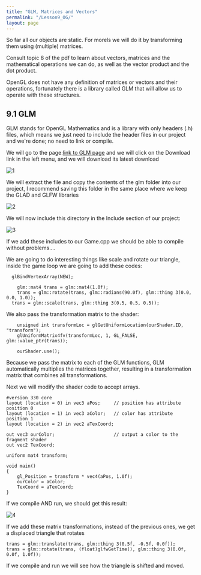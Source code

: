 ```yaml
---
title: "GLM, Matrices and Vectors"
permalink: "/Lesson9_OG/"
layout: page
---
```

So far all our objects are static. For morels we will do it by transforming them using (multiple) matrices.

Consult topic 8 of the pdf to learn about vectors, matrices and the mathematical operations we can do, as well as the vector product and the dot product.

OpenGL does not have any definition of matrices or vectors and their operations, fortunately there is a library called GLM that will allow us to operate with these structures.


## 9.1 GLM

GLM stands for OpenGL Mathematics and is a library with only headers (.h) files, which means we just need to include the header files in our project and we're done; no need to link or compile.

We will go to the page:[link to GLM page](https://glm.g-truc.net/0.9.8/index.html) and we will click on the Download link in the left menu, and we will download its latest download

![1](https://github.com/esterUOC/esterUOC.github.io/assets/128288660/1ab144cb-c767-45fa-895f-96fb0a5e2a5f)

We will extract the file and copy the contents of the glm folder into our project, I recommend saving this folder in the same place where we keep the GLAD and GLFW libraries

![2](https://github.com/esterUOC/esterUOC.github.io/assets/128288660/74914e56-8656-4372-85d2-675d91c4d055)


We will now include this directory in the Include section of our project:

![3](https://github.com/esterUOC/esterUOC.github.io/assets/128288660/4e2e520d-d4c9-430e-8fe2-c45bc19a9aa2)


If we add these includes to our Game.cpp we should be able to compile without problems....

We are going to do interesting things like scale and rotate our triangle, inside the game loop we are going to add these codes:
```
  glBindVertexArray(NEW);

	glm::mat4 trans = glm::mat4(1.0f);
	trans = glm::rotate(trans, glm::radians(90.0f), glm::thing 3(0.0, 0.0, 1.0));
  trans = glm::scale(trans, glm::thing 3(0.5, 0.5, 0.5));
```

We also pass the transformation matrix to the shader:
```
	unsigned int transformLoc = glGetUniformLocation(ourShader.ID, "transform");
	glUniformMatrix4fv(transformLoc, 1, GL_FALSE, glm::value_ptr(trans));

	ourShader.use();
```
Because we pass the matrix to each of the GLM functions, GLM automatically multiplies the matrices together, resulting in a transformation matrix that combines all transformations.

Next we will modify the shader code to accept arrays.
```
#version 330 core
layout (location = 0) in vec3 aPos;		// position has attribute position 0
layout (location = 1) in vec3 aColor;	// color has attribute position 1
layout (location = 2) in vec2 aTexCoord;

out vec3 ourColor;						// output a color to the fragment shader
out vec2 TexCoord;

uniform mat4 transform;

void main()
{
	gl_Position = transform * vec4(aPos, 1.0f);
	ourColor = aColor;
	TexCoord = aTexCoord;
}
```

If we compile AND run, we should get this result:

![4](https://github.com/esterUOC/esterUOC.github.io/assets/128288660/3df76b5a-3a0d-4623-9823-372379122026)

If we add these matrix transformations, instead of the previous ones, we get a displaced triangle that rotates
```
trans = glm::translate(trans, glm::thing 3(0.5f, -0.5f, 0.0f));
trans = glm::rotate(trans, (float)glfwGetTime(), glm::thing 3(0.0f, 0.0f, 1.0f));
```
If we compile and run we will see how the triangle is shifted and moved.

